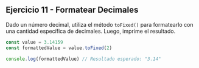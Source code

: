 ## Ejercicio 11 - Formatear Decimales

Dado un número decimal, utiliza el método `toFixed()` para formatearlo con una cantidad específica de decimales. Luego, imprime el resultado.

```javascript
const value = 3.14159
const formattedValue = value.toFixed(2)

console.log(formattedValue) // Resultado esperado: "3.14"
```
